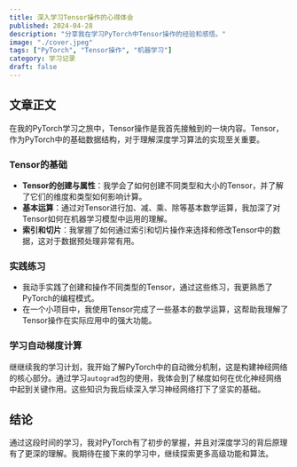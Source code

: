 ```yaml
---
title: 深入学习Tensor操作的心得体会
published: 2024-04-28
description: "分享我在学习PyTorch中Tensor操作的经验和感悟。"
image: "./cover.jpeg"
tags: ["PyTorch", "Tensor操作", "机器学习"]
category: 学习记录
draft: false
---
```




## 文章正文

在我的PyTorch学习之旅中，Tensor操作是我首先接触到的一块内容。Tensor，作为PyTorch中的基础数据结构，对于理解深度学习算法的实现至关重要。

### Tensor的基础

- **Tensor的创建与属性**：我学会了如何创建不同类型和大小的Tensor，并了解了它们的维度和类型如何影响计算。
- **基本运算**：通过对Tensor进行加、减、乘、除等基本数学运算，我加深了对Tensor如何在机器学习模型中运用的理解。
- **索引和切片**：我掌握了如何通过索引和切片操作来选择和修改Tensor中的数据，这对于数据预处理非常有用。

### 实践练习

- 我动手实践了创建和操作不同类型的Tensor，通过这些练习，我更熟悉了PyTorch的编程模式。
- 在一个小项目中，我使用Tensor完成了一些基本的数学运算，这帮助我理解了Tensor操作在实际应用中的强大功能。

### 学习自动梯度计算

继继续我的学习计划，我开始了解PyTorch中的自动微分机制，这是构建神经网络的核心部分。通过学习`autograd`包的使用，我体会到了梯度如何在优化神经网络中起到关键作用。这些知识为我后续深入学习神经网络打下了坚实的基础。

## 结论

通过这段时间的学习，我对PyTorch有了初步的掌握，并且对深度学习的背后原理有了更深的理解。我期待在接下来的学习中，继续探索更多高级功能和算法。
